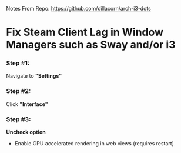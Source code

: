 Notes From Repo: https://github.com/dillacorn/arch-i3-dots

# Fix Steam Client Lag in Window Managers such as Sway and/or i3

### **Step #1:**
Navigate to **"Settings"**

### **Step #2:**
Click **"Interface"**

### **Step #3:**
**Uncheck option**
- Enable GPU accelerated rendering in web views (requires restart)
